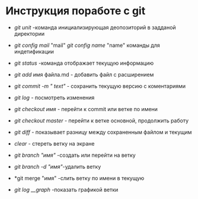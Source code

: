 # Инструкция поработе с git 

 * *git unit* -команда инициализирующая деопозиторий в задданой директории

 * *git config mail* "mail" *git config name* "name" команды для индетификации


 * *git status* -команда отображает текущую информацию

 * *git add* имя файла.md - добавить файл с расширением 

 * *git commit -m " text"* - сохранить текущую версию с коментариями

 * *git log* - посмотреть изменения

 * *git checkout имя* - перейти к commit  или ветке по имени

 * *git checkout master* - перейти к ветке основной, продолжить работу

 * *git diff* - показывает разницу между сохраненным файлом и текущим

 * *clear* - стереть ветку на экране

 * *git branch "имя"* -создать или перейти на ветку

 * *git branch -d "имя"*-удалить ветку

 * *git merge "имя" -слить ветку по имени в текущую

* *git log __graph* -показать графикой ветки












 
 